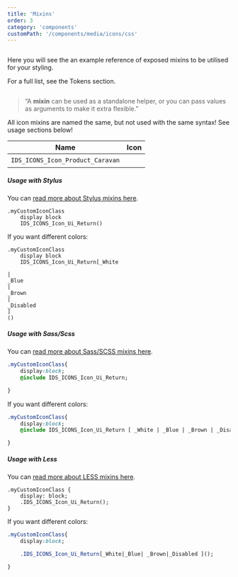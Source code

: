 ```yaml
---
title: 'Mixins'
order: 3
category: 'components'
customPath: '/components/media/icons/css'
---
```


<div class="if text layout columns">
<div class="if text body">

Here you will see the an example reference of exposed mixins to be utilised for your styling.

For a full list, see the Tokens section.

</div>
</div>

> “A **mixin** can be used as a standalone helper, or you can pass values as arguments to make it extra flexible.”

<div class="if alert-banner warning">All icon mixins are named the same, but not used with the same syntax! See usage sections below!</div>

| Name                             | Icon                                                                                                              |
| -------------------------------- | ----------------------------------------------------------------------------------------------------------------- |
| `IDS_ICONS_Icon_Product_Caravan` | <div class="if icon product caravan" style="background-size: 1.5rem 1.5rem;height: 1.5rem; width: 1.5rem;"></div> |

##### Usage with Stylus

<div class="if alert-banner">
 You can <a class="if external-link" href="https://stylus-lang.com/docs/mixins.html" target="\_blank" rel="noreferrer noopener"> read more about Stylus mixins here</a>.
</div>

```stylus
.myCustomIconClass
    display block
    IDS_ICONS_Icon_Ui_Return()
```

If you want different colors:

```stylus
.myCustomIconClass
    display block
    IDS_ICONS_Icon_Ui_Return[_White

|
_Blue
|
_Brown
|
_Disabled
]
()
```

##### Usage with Sass/Scss

<div class="if alert-banner">
 You can <a class="if external-link" href="https://sass-lang.com/documentation/at-rules/mixin" target="\_blank" rel="noreferrer noopener"> read more about Sass/SCSS mixins here</a>.
</div>

```sass
.myCustomIconClass{
    display:block;
    @include IDS_ICONS_Icon_Ui_Return;

}
```

If you want different colors:

```sass
.myCustomIconClass{
    display:block;
    @include IDS_ICONS_Icon_Ui_Return [ _White | _Blue | _Brown | _Disabled ];

}
```

##### Usage with Less

<div class="if alert-banner">
 You can <a class="if external-link" href="http://lesscss.org/features/#mixins-feature" target="\_blank" rel="noreferrer noopener"> read more about LESS mixins here</a>.
</div>

```less
.myCustomIconClass {
    display: block;
    .IDS_ICONS_Icon_Ui_Return();
}
```

If you want different colors:

```sass
.myCustomIconClass{
    display:block;

    .IDS_ICONS_Icon_Ui_Return[_White|_Blue| _Brown|_Disabled ]();

}
```
